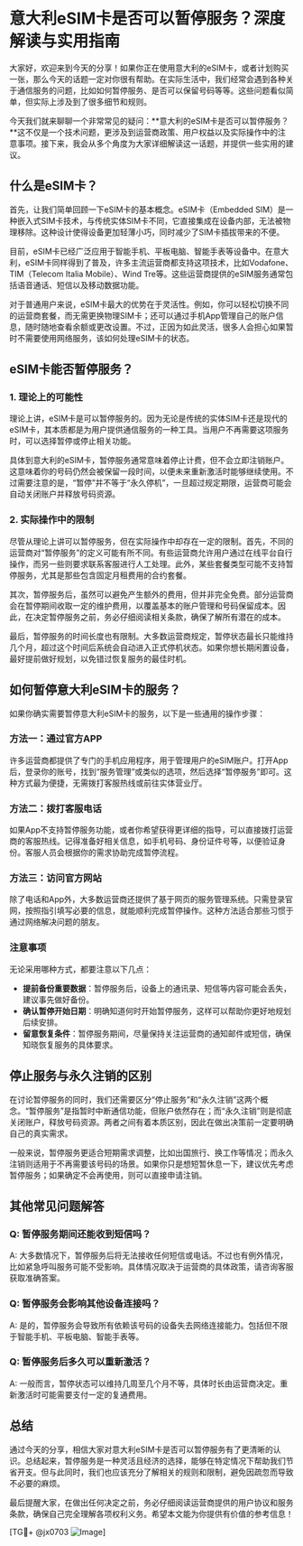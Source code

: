 # 意大利eSIM卡是否可以暂停服务？深度解读与实用指南

大家好，欢迎来到今天的分享！如果你正在使用意大利的eSIM卡，或者计划购买一张，那么今天的话题一定对你很有帮助。在实际生活中，我们经常会遇到各种关于通信服务的问题，比如如何暂停服务、是否可以保留号码等等。这些问题看似简单，但实际上涉及到了很多细节和规则。

今天我们就来聊聊一个非常常见的疑问：**意大利的eSIM卡是否可以暂停服务？**这不仅是一个技术问题，更涉及到运营商政策、用户权益以及实际操作中的注意事项。接下来，我会从多个角度为大家详细解读这一话题，并提供一些实用的建议。

## 什么是eSIM卡？

首先，让我们简单回顾一下eSIM卡的基本概念。eSIM卡（Embedded SIM）是一种嵌入式SIM卡技术，与传统实体SIM卡不同，它直接集成在设备内部，无法被物理移除。这种设计使得设备更加轻薄小巧，同时减少了SIM卡插拔带来的不便。

目前，eSIM卡已经广泛应用于智能手机、平板电脑、智能手表等设备中。在意大利，eSIM卡同样得到了普及，许多主流运营商都支持这项技术，比如Vodafone、TIM（Telecom Italia Mobile）、Wind Tre等。这些运营商提供的eSIM服务通常包括语音通话、短信以及移动数据功能。

对于普通用户来说，eSIM卡最大的优势在于灵活性。例如，你可以轻松切换不同的运营商套餐，而无需更换物理SIM卡；还可以通过手机App管理自己的账户信息，随时随地查看余额或更改设置。不过，正因为如此灵活，很多人会担心如果暂时不需要使用网络服务，该如何处理eSIM卡的状态。

## eSIM卡能否暂停服务？

### 1. 理论上的可能性
理论上讲，eSIM卡是可以暂停服务的。因为无论是传统的实体SIM卡还是现代的eSIM卡，其本质都是为用户提供通信服务的一种工具。当用户不再需要这项服务时，可以选择暂停或停止相关功能。

具体到意大利的eSIM卡，暂停服务通常意味着停止计费，但不会立即注销账户。这意味着你的号码仍然会被保留一段时间，以便未来重新激活时能够继续使用。不过需要注意的是，“暂停”并不等于“永久停机”，一旦超过规定期限，运营商可能会自动关闭账户并释放号码资源。

### 2. 实际操作中的限制
尽管从理论上讲可以暂停服务，但在实际操作中却存在一定的限制。首先，不同的运营商对“暂停服务”的定义可能有所不同。有些运营商允许用户通过在线平台自行操作，而另一些则要求联系客服进行人工处理。此外，某些套餐类型可能不支持暂停服务，尤其是那些包含固定月租费用的合约套餐。

其次，暂停服务后，虽然可以避免产生额外的费用，但并非完全免费。部分运营商会在暂停期间收取一定的维护费用，以覆盖基本的账户管理和号码保留成本。因此，在决定暂停服务之前，务必仔细阅读相关条款，确保了解所有潜在的成本。

最后，暂停服务的时间长度也有限制。大多数运营商规定，暂停状态最长只能维持几个月，超过这个时间后系统会自动进入正式停机状态。如果你想长期闲置设备，最好提前做好规划，以免错过恢复服务的最佳时机。

## 如何暂停意大利eSIM卡的服务？

如果你确实需要暂停意大利eSIM卡的服务，以下是一些通用的操作步骤：

### 方法一：通过官方APP
许多运营商都提供了专门的手机应用程序，用于管理用户的eSIM账户。打开App后，登录你的账号，找到“服务管理”或类似的选项，然后选择“暂停服务”即可。这种方式最为便捷，无需拨打客服热线或前往实体营业厅。

### 方法二：拨打客服电话
如果App不支持暂停服务功能，或者你希望获得更详细的指导，可以直接拨打运营商的客服热线。记得准备好相关信息，如手机号码、身份证件号等，以便验证身份。客服人员会根据你的需求协助完成暂停流程。

### 方法三：访问官方网站
除了电话和App外，大多数运营商还提供了基于网页的服务管理系统。只需登录官网，按照指引填写必要的信息，就能顺利完成暂停操作。这种方法适合那些习惯于通过网络解决问题的朋友。

### 注意事项
无论采用哪种方式，都要注意以下几点：
- **提前备份重要数据**：暂停服务后，设备上的通讯录、短信等内容可能会丢失，建议事先做好备份。
- **确认暂停开始日期**：明确知道何时开始暂停服务，这样可以帮助你更好地规划后续安排。
- **留意恢复条件**：暂停服务期间，尽量保持关注运营商的通知邮件或短信，确保知晓恢复服务的具体要求。

## 停止服务与永久注销的区别

在讨论暂停服务的同时，我们还需要区分“停止服务”和“永久注销”这两个概念。“暂停服务”是指暂时中断通信功能，但账户依然存在；而“永久注销”则是彻底关闭账户，释放号码资源。两者之间有着本质区别，因此在做出决策前一定要明确自己的真实需求。

一般来说，暂停服务更适合短期需求调整，比如出国旅行、换工作等情况；而永久注销则适用于不再需要该号码的场景。如果你只是想短暂休息一下，建议优先考虑暂停服务；如果确定不会再使用，则可以直接申请注销。

## 其他常见问题解答

### Q: 暂停服务期间还能收到短信吗？
A: 大多数情况下，暂停服务后将无法接收任何短信或电话。不过也有例外情况，比如紧急呼叫服务可能不受影响。具体情况取决于运营商的具体政策，请咨询客服获取准确答案。

### Q: 暂停服务会影响其他设备连接吗？
A: 是的，暂停服务会导致所有依赖该号码的设备失去网络连接能力。包括但不限于智能手机、平板电脑、智能手表等。

### Q: 暂停服务后多久可以重新激活？
A: 一般而言，暂停状态可以维持几周至几个月不等，具体时长由运营商决定。重新激活时可能需要支付一定的复通费用。

## 总结

通过今天的分享，相信大家对意大利eSIM卡是否可以暂停服务有了更清晰的认识。总结起来，暂停服务是一种灵活且经济的选择，能够在特定情况下帮助我们节省开支。但与此同时，我们也应该充分了解相关的规则和限制，避免因疏忽而导致不必要的麻烦。

最后提醒大家，在做出任何决定之前，务必仔细阅读运营商提供的用户协议和服务条款，确保自己完全理解各项权利义务。希望本文能为你提供有价值的参考信息！

[TG💪+ @jx0703 ![Image](https://github.com/user-attachments/assets/dbca1d08-cadb-493c-b0ec-ad6f7a83f270)]